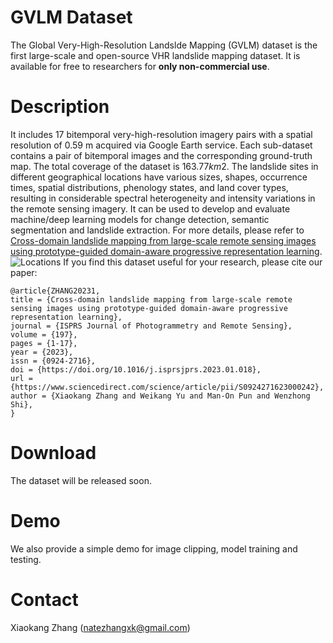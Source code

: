 
# GVLM Dataset

The Global Very-High-Resolution Landslde Mapping (GVLM) dataset is the first large-scale and open-source VHR landslide mapping dataset. It is available for free to researchers for **only non-commercial use**. 

# Description
It includes $17$ bitemporal very-high-resolution imagery pairs with a spatial resolution of $0.59$ m acquired via Google Earth service. Each sub-dataset contains a pair of bitemporal images and the corresponding ground-truth map. The total coverage of the dataset is $163.77 km2$. The landslide sites in different geographical locations have various sizes, shapes, occurrence times, spatial distributions, phenology states, and land cover types, resulting in considerable spectral heterogeneity and intensity variations in the remote sensing imagery. It can be used to develop and evaluate machine/deep learning models for change detection, semantic segmentation and landslide extraction. For more details, please refer to [Cross-domain landslide mapping from large-scale remote sensing images using prototype-guided domain-aware progressive representation learning](https://www.sciencedirect.com/science/article/abs/pii/S0924271623000242?dgcid=author).
![Locations](https://github.com/ZXK-RS/GVLM/blob/main/locnew.png)
If you find this dataset useful for your research, please cite our paper:
```
@article{ZHANG20231,
title = {Cross-domain landslide mapping from large-scale remote sensing images using prototype-guided domain-aware progressive representation learning},
journal = {ISPRS Journal of Photogrammetry and Remote Sensing},
volume = {197},
pages = {1-17},
year = {2023},
issn = {0924-2716},
doi = {https://doi.org/10.1016/j.isprsjprs.2023.01.018},
url = {https://www.sciencedirect.com/science/article/pii/S0924271623000242},
author = {Xiaokang Zhang and Weikang Yu and Man-On Pun and Wenzhong Shi},
}
```
# Download
The dataset will be released soon. 

# Demo
We also provide a simple demo for image clipping, model training and testing.

# Contact
Xiaokang Zhang (natezhangxk@gmail.com)
